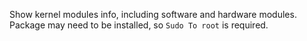 Show kernel modules info, including software and hardware modules.  
Package may need to be installed, so `Sudo To root` is required.